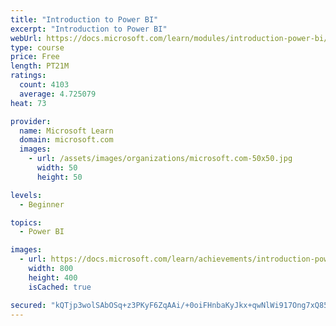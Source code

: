 ```yaml
---
title: "Introduction to Power BI"
excerpt: "Introduction to Power BI"
webUrl: https://docs.microsoft.com/learn/modules/introduction-power-bi/
type: course
price: Free
length: PT21M
ratings:
  count: 4103
  average: 4.725079
heat: 73

provider:
  name: Microsoft Learn
  domain: microsoft.com
  images:
    - url: /assets/images/organizations/microsoft.com-50x50.jpg
      width: 50
      height: 50

levels:
  - Beginner

topics:
  - Power BI

images:
  - url: https://docs.microsoft.com/learn/achievements/introduction-power-bi-social.png
    width: 800
    height: 400
    isCached: true

secured: "kQTjp3wolSAbOSq+z3PKyF6ZqAAi/+0oiFHnbaKyJkx+qwNlWi917Ong7xQ857Bw//NIXsl+3k1b1BUn4jSfsrJW4dChPtmbe9wqpq8sES0X6DbjdcvEcF1w4PEc2E/k2E1Tv3Cn2SzZ+InDzCZGaAQe4nzBNxSMKXiCZKXgJj6K0BWanygmPcdAInaZv1RyUHpstG+N4TKaxnYk9a+yiGe8MfylxIkDxWj0bIfDFvM7SCqbLACf/I8PX9tKXSxPvzQrsZjrrbr/EqIbgfkynZD9dAqMwiZ/KB7QU4SEZjKK5JUE1z+2V3yrWJLWuN9IL39sR3NYdNAN1aQtHiMpEhmOfgu68FAeETS54I8FSiIy1TjXeGDQtwQgFLuONAnK4FrHD82jrss7M1IfIJsPgVJa8526Nf/wGlOLoPdCoNI=;ijVEEaT4J+ipyRVzInjhlg=="
---
```


